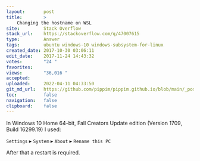 ```yaml
---
layout:       post
title:        >
    Changing the hostname on WSL
site:         Stack Overflow
stack_url:    https://stackoverflow.com/q/47007615
type:         Answer
tags:         ubuntu windows-10 windows-subsystem-for-linux
created_date: 2017-10-30 03:06:11
edit_date:    2017-11-24 14:43:32
votes:        "24 "
favorites:    
views:        "36,016 "
accepted:     
uploaded:     2022-04-11 04:33:50
git_md_url:   https://github.com/pippim/pippim.github.io/blob/main/_posts/2017/2017-10-30-Changing-the-hostname-on-WSL.md
toc:          false
navigation:   false
clipboard:    false
---
```


In Windows 10 Home 64-bit, Fall Creators Update edition (Version 1709, Build 16299.19) I used:

`Settings` &#9656; `System` &#9656; `About` &#9656; `Rename this PC`

After that a restart is required.
